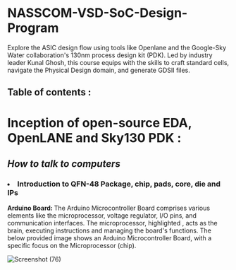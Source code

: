 # NASSCOM-VSD-SoC-Design-Program
Explore the ASIC design flow using tools like Openlane and the Google-Sky Water collaboration's 130nm process design kit (PDK). Led by industry leader Kunal Ghosh, this course equips with the skills to craft standard cells, navigate the Physical Design domain, and generate GDSII files.
## Table of contents :
 







# Inception of open-source EDA, OpenLANE and Sky130 PDK :
## <i> How to talk to computers </i>
###   <li> Introduction to QFN-48 Package, chip, pads, core, die and IPs </li>

<b> Arduino Board: </b> The Arduino Microcontroller Board comprises various elements like the microprocessor, voltage regulator, I/O pins, and communication interfaces. The microprocessor, highlighted , acts as the brain, executing instructions and managing the board's functions. The below provided image shows an Arduino Microcontroller Board, with a specific focus on the Microprocessor (chip). 
 
 ![Screenshot (76)](https://github.com/akshaynayak212/NASSCOM-VSD-SoC-Design-Program/assets/169296665/68003ba1-02c2-47d7-b254-c2f73ac0dad8)


</ul>
